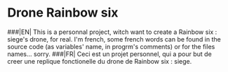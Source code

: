 # Drone Rainbow six

###|EN|
This is a personnal project, witch want to create a Rainbow six : siege's drone, for real. I'm french, some french words can be found in the source code (as variables' name, in progrm's comments) or for the files names... sorry.
###|FR|
Ceci est un projet personnel, qui a pour but de creer une replique fonctionelle du drone de Rainbow six : siege.
